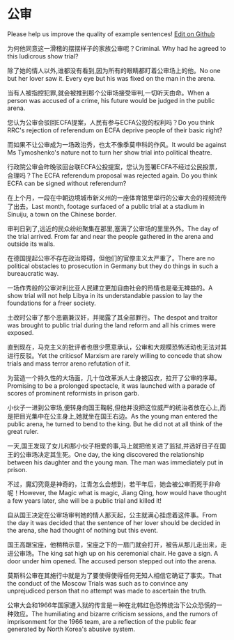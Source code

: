 # 公审

Please help us improve the quality of example sentences! [Edit on Github](https://github.com/jiyushe/jiyu-example-sentence-source/blob/main/chinese/gongshen.md)

<p><span class="chinese">为何他同意这一滑稽的摆摆样子的家族公审呢？</span><span class="english">Criminal. Why had he agreed to this ludicrous show trial?</span></p>

<p><span class="chinese">除了她的情人以外,谁都没有看到,因为所有的眼睛都盯着公审场上的他。</span><span class="english">No one but her lover saw it. Every eye but his was fixed on the man in the arena.</span></p>

<p><span class="chinese">当有人被指控犯罪,就会被推到那个公审场接受审判,一切听天由命。</span><span class="english">When a person was accused of a crime, his future would be judged in the public arena.</span></p>

<p><span class="chinese">您认为公审会驳回ECFA提案，人民有参与ECFA公投的权利吗？</span><span class="english">Do you think RRC's rejection of referendum on ECFA deprive people of their basic right?</span></p>

<p><span class="chinese">而如果不让公审成为一场政治秀，也太不像季莫申科的作风。</span><span class="english">It would be against Ms Tymoshenko's nature not to turn her show trial into political theatre.</span></p>

<p><span class="chinese">行政院公审会昨晚驳回台联ECFA公投提案，您认为签署ECFA不经过公民投票，合理吗？</span><span class="english">The ECFA referendum proposal was rejected again. Do you think ECFA can be signed without referendum?</span></p>

<p><span class="chinese">在上个月，一段在中朝边境城市新义州的一座体育馆里举行的公审大会的视频流传了出去。</span><span class="english">Last month, footage surfaced of a public trial at a stadium in Sinuiju, a town on the Chinese border.</span></p>

<p><span class="chinese">审判日到了,远近的民众纷纷聚集在那里,塞满了公审场的里里外外。</span><span class="english">The day of the trial arrived. From far and near the people gathered in the arena and outside its walls.</span></p>

<p><span class="chinese">在德国提起公审不存在政治障碍，但他们的官僚主义太严重了。</span><span class="english">There are no political obstacles to prosecution in Germany but they do things in such a bureaucratic way.</span></p>

<p><span class="chinese">一场作秀般的公审对利比亚人民建立更加自由社会的热情也是毫无裨益的。</span><span class="english">A show trial will not help Libya in its understandable passion to lay the foundations for a freer society.</span></p>

<p><span class="chinese">土改时公审了那个恶霸兼汉奸，并揭露了其全部罪行。</span><span class="english">The despot and traitor was brought to public trial during the land reform and all his crimes were exposed.</span></p>

<p><span class="chinese">直到现在，马克主义的批评者也很少愿意承认，公审和大规模恐怖活动也无法对其进行反驳。</span><span class="english">Yet the criticsof Marxism are rarely willing to concede that show trials and mass terror areno refutation of it.</span></p>

<p><span class="chinese">为营造一个持久性的大场面，几十位改革派人士身披囚衣，拉开了公审的序幕。</span><span class="english">Promising to be a prolonged spectacle, it was launched with a parade of scores of prominent reformists in prison garb.</span></p>

<p><span class="chinese">小伙子一进到公审场,便转身向国王鞠躬,但他并没把这位威严的统治者放在心上,而是把目光集中在公主身上,她就坐在国王右边。</span><span class="english">As the young man entered the public arena, he turned to bend to the king. But he did not at all think of the great ruler.</span></p>

<p><span class="chinese">一天,国王发现了女儿和那小伙子相爱的事,马上就把他关进了监狱,并选好日子在国王的公审场决定其生死。</span><span class="english">One day, the king discovered the relationship between his daughter and the young man. The man was immediately put in prison.</span></p>

<p><span class="chinese">不过，魔幻究竟是神奇的，江青怎么会想到，若干年后，她会被公审而死于非命呢！</span><span class="english">However, the Magic what is magic, Jiang Qing, how would have thought a few years later, she will be a public trial and killed it!</span></p>

<p><span class="chinese">自从国王决定在公审场审判她的情人那天起，公主就满心挂虑着这件事。</span><span class="english">From the day it was decided that the sentence of her lover should be decided in the arena, she had thought of nothing but this event.</span></p>

<p><span class="chinese">国王高踞宝座，他稍稍示意，宝座之下的一扇门就会打开，被告从那儿走出来，走进公审场。</span><span class="english">The king sat high up on his ceremonial chair. He gave a sign. A door under him opened. The accused person stepped out into the arena.</span></p>

<p><span class="chinese">莫斯科公审在其施行中就是为了要使得使得任何无知人相信它确证了事实。</span><span class="english">That the conduct of the Moscow Trials was such as to convince any unprejudiced person that no attempt was made to ascertain the truth.</span></p>

<p><span class="chinese">公审大会和1966年国家遭入狱的传言是一种在北韩红色恐怖统治下公众恐慌的一种效应。</span><span class="english">The humiliating and bizarre criticism sessions, and the rumors of imprisonment for the 1966 team, are a reflection of the public fear generated by North Korea's abusive system.</span></p>

